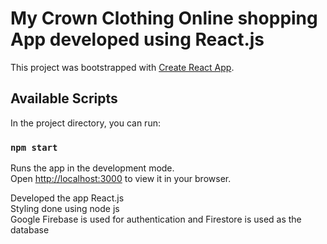 # My Crown Clothing Online shopping App developed using React.js

This project was bootstrapped with [Create React App](https://github.com/facebook/create-react-app).

## Available Scripts

In the project directory, you can run:

### `npm start`

Runs the app in the development mode.\
Open [http://localhost:3000](http://localhost:3000) to view it in your browser.

Developed the app React.js \
Styling done using node js \
Google Firebase is used for authentication and Firestore is used as the database

